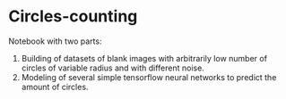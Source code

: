# Circles-counting
Notebook with two parts:

1. Building of datasets of blank images with arbitrarily low number of circles of variable radius and with different noise.
2. Modeling of several simple tensorflow neural networks to predict the amount of circles.
